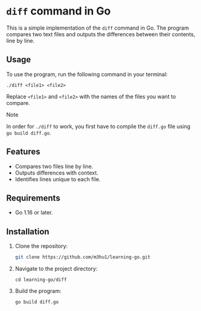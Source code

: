 # `diff` command in Go

This is a simple implementation of the `diff` command in Go. The program compares two text files and outputs the differences between their contents, line by line.

## Usage

To use the program, run the following command in your terminal:

```
./diff <file1> <file2>
```

Replace `<file1>` and `<file2>` with the names of the files you want to compare.

> [!NOTE]
> In order for `./diff` to work, you first have to compile the `diff.go` file using `go build diff.go`.

## Features

- Compares two files line by line.
- Outputs differences with context.
- Identifies lines unique to each file.

## Requirements

- Go 1.16 or later.

## Installation

1. Clone the repository:
   ```sh
   git clone https://github.com/m3hu1/learning-go.git
   ```
2. Navigate to the project directory:
   ```
   cd learning-go/diff
   ```
3. Build the program:
   ```sh
   go build diff.go
   ```
